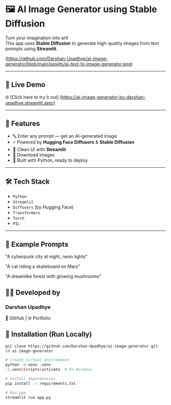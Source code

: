 # 🖼️ AI Image Generator using Stable Diffusion

Turn your imagination into art!  
This app uses **Stable Diffusion** to generate high-quality images from text prompts using **Streamlit**.

(https://github.com/Darshan-Upadhye/ai-image-generator/blob/main/assets/ai-text-to-image-generator.png)

---

## 🚀 Live Demo

🌐 [Click here to try it out] (https://ai-image-generator-by-darshan-upadhye.streamlit.app/)

---

## 📌 Features

- 🔤 Enter any prompt — get an AI-generated image
- ⚡ Powered by **Hugging Face Diffusers** & **Stable Diffusion**
- 🎨 Clean UI with **Streamlit**
- 💾 Download images
- 🧠 Built with Python, ready to deploy

---

## 🛠️ Tech Stack

- `Python`
- `Streamlit`
- `Diffusers` (by Hugging Face)
- `Transformers`
- `Torch`
- `PIL`

---

## 🧪 Example Prompts
"A cyberpunk city at night, neon lights"

"A cat riding a skateboard on Mars"

"A dreamlike forest with glowing mushrooms"

## 🙋‍♂️ Developed by
### Darshan Upadhye
📌 GitHub | 🌐 Portfolio


## 🚧 Installation (Run Locally)

```bash
git clone https://github.com/Darshan-Upadhye/ai-image-generator.git
cd ai-image-generator

# Create virtual environment
python -m venv .venv
.\.venv\Scripts\activate  # On Windows

# Install dependencies
pip install -r requirements.txt

# Run app
streamlit run app.py

